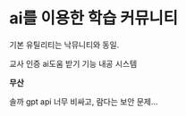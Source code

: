 # ai를 이용한 학습 커뮤니티

기본 유틸리티는 낙뮤니티와 동일.

교사 인증
ai도움 받기 기능
내공 시스템

**무산**

솔까 gpt api 너무 비싸고,
람다는 보안 문제...
